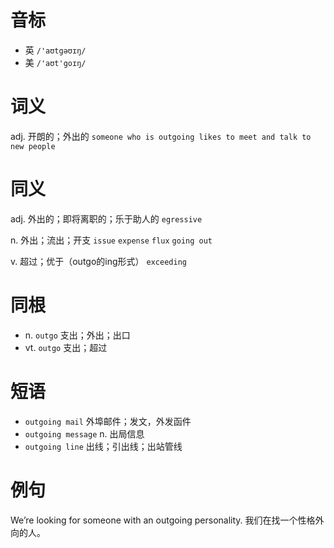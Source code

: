 # 音标

- 英 `/'aʊtgəʊɪŋ/`
- 美 `/'aʊt'goɪŋ/`

# 词义

adj. 开朗的；外出的
`someone who is outgoing likes to meet and talk to new people`

# 同义

adj. 外出的；即将离职的；乐于助人的
`egressive`

n. 外出；流出；开支
`issue` `expense` `flux` `going out`

v. 超过；优于（outgo的ing形式）
`exceeding`

# 同根

- n. `outgo` 支出；外出；出口
- vt. `outgo` 支出；超过

# 短语

- `outgoing mail` 外埠邮件；发文，外发函件
- `outgoing message` n. 出局信息
- `outgoing line` 出线；引出线；出站管线

# 例句

We’re looking for someone with an outgoing personality.
我们在找一个性格外向的人。


